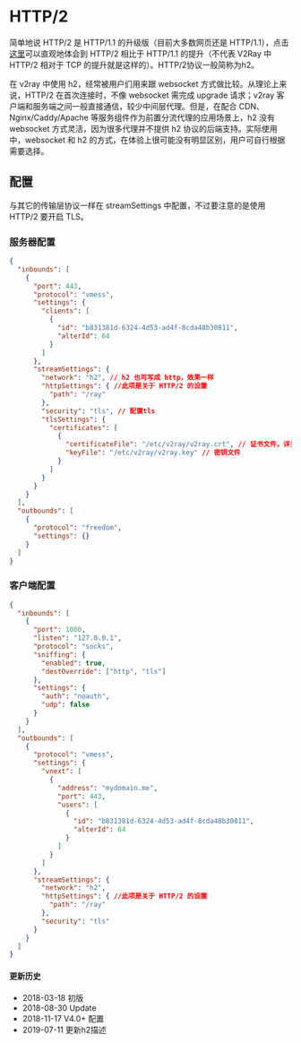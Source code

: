 # HTTP/2  

简单地说 HTTP/2 是 HTTP/1.1 的升级版（目前大多数网页还是 HTTP/1.1），点击[这里](https://http2.akamai.com/demo)可以直观地体会到 HTTP/2 相比于 HTTP/1.1 的提升（不代表 V2Ray 中 HTTP/2 相对于 TCP 的提升就是这样的）。HTTP/2协议一般简称为h2。

在 v2ray 中使用 h2，经常被用户们用来跟 websocket 方式做比较。从理论上来说，HTTP/2 在首次连接时，不像 websocket 需完成 upgrade 请求；v2ray 客户端和服务端之间一般直接通信，较少中间层代理。但是，在配合 CDN、Nginx/Caddy/Apache 等服务组件作为前置分流代理的应用场景上，h2 没有 websocket 方式灵活，因为很多代理并不提供 h2 协议的后端支持。实际使用中，websocket 和 h2 的方式，在体验上很可能没有明显区别，用户可自行根据需要选择。

## 配置

与其它的传输层协议一样在 streamSettings 中配置，不过要注意的是使用 HTTP/2 要开启 TLS。

### 服务器配置
```json
{
  "inbounds": [
    {
      "port": 443,
      "protocol": "vmess",
      "settings": {
        "clients": [
          {
            "id": "b831381d-6324-4d53-ad4f-8cda48b30811",
            "alterId": 64
          }
        ]
      },
      "streamSettings": {
        "network": "h2", // h2 也可写成 http，效果一样
        "httpSettings": { //此项是关于 HTTP/2 的设置
          "path": "/ray"
        },
        "security": "tls", // 配置tls
        "tlsSettings": {
          "certificates": [
            {
              "certificateFile": "/etc/v2ray/v2ray.crt", // 证书文件，详见 tls 小节
              "keyFile": "/etc/v2ray/v2ray.key" // 密钥文件
            }
          ]
        }
      }
    }
  ],
  "outbounds": [
    {
      "protocol": "freedom",
      "settings": {}
    }
  ]
}
```


### 客户端配置

```json
{
  "inbounds": [
    {
      "port": 1080,
      "listen": "127.0.0.1",
      "protocol": "socks",
      "sniffing": {
        "enabled": true,
        "destOverride": ["http", "tls"]
      },
      "settings": {
        "auth": "noauth",
        "udp": false
      }
    }
  ],
  "outbounds": [
    {
      "protocol": "vmess",
      "settings": {
        "vnext": [
          {
            "address": "mydomain.me",
            "port": 443,
            "users": [
              {
                "id": "b831381d-6324-4d53-ad4f-8cda48b30811",
                "alterId": 64
              }
            ]
          }
        ]
      },
      "streamSettings": {
        "network": "h2",
        "httpSettings": { //此项是关于 HTTP/2 的设置
          "path": "/ray"
        },
        "security": "tls"
      }
    }
  ]
}
```

#### 更新历史

- 2018-03-18 初版
- 2018-08-30 Update
- 2018-11-17 V4.0+ 配置
- 2019-07-11 更新h2描述
